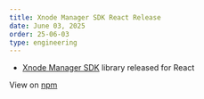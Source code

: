 ```yaml
---
title: Xnode Manager SDK React Release
date: June 03, 2025
order: 25-06-03
type: engineering
---
```


- [Xnode Manager SDK](https://github.com/Openmesh-Network/xnode-manager-sdk) library released for React

View on [npm](https://www.npmjs.com/package/@openmesh-network/xnode-manager-sdk-react)
